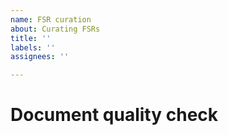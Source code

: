 ```yaml
---
name: FSR curation
about: Curating FSRs
title: ''
labels: ''
assignees: ''

---
```


# Document quality check
